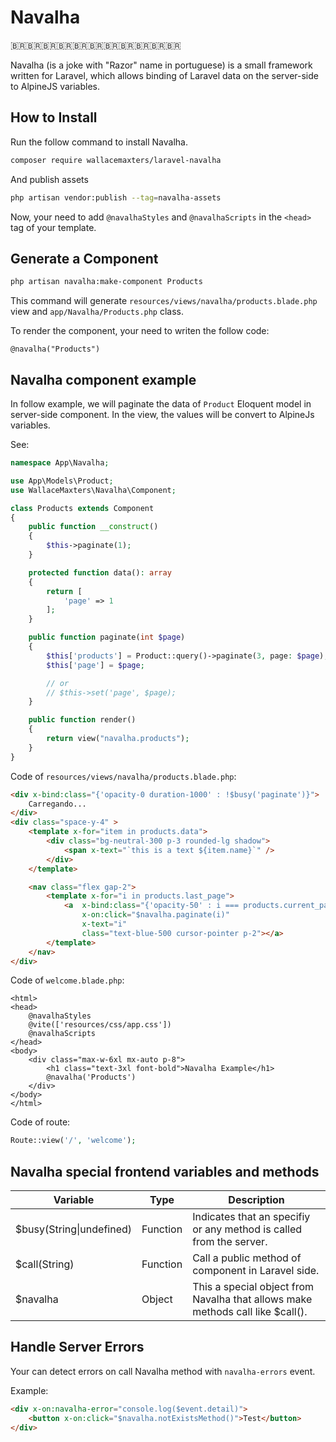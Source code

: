 # Navalha 
🇧🇷🇧🇷🇧🇷🇧🇷🇧🇷🇧🇷🇧🇷🇧🇷🇧🇷🇧🇷🇧🇷

Navalha (is a joke with "Razor" name in portuguese) is a small framework written for Laravel, which allows binding of Laravel data on the server-side to AlpineJS variables.

## How to Install

Run the follow command to install Navalha.
```bash
composer require wallacemaxters/laravel-navalha
```
And publish assets
```bash
php artisan vendor:publish --tag=navalha-assets
```

Now, your need to add `@navalhaStyles` and `@navalhaScripts` in the `<head>` tag of your template.

## Generate a Component

```bash
php artisan navalha:make-component Products
```

This command will generate `resources/views/navalha/products.blade.php` view and `app/Navalha/Products.php` class.

To render the component, your need to writen the follow code:

```blade
@navalha("Products")
```

## Navalha component example

In follow example, we will paginate the data of `Product` Eloquent model in server-side component. In the view, the values will be convert to AlpineJs variables.

See:

```php
namespace App\Navalha;

use App\Models\Product;
use WallaceMaxters\Navalha\Component;

class Products extends Component
{
    public function __construct()
    {
        $this->paginate(1);
    }

    protected function data(): array
    {
        return [
            'page' => 1
        ];
    }

    public function paginate(int $page)
    {
        $this['products'] = Product::query()->paginate(3, page: $page);
        $this['page'] = $page;

        // or
        // $this->set('page', $page);
    }

    public function render()
    {
        return view("navalha.products");
    }
}
```

Code of `resources/views/navalha/products.blade.php`:

```html
<div x-bind:class="{'opacity-0 duration-1000' : !$busy('paginate')}">
    Carregando...
</div>
<div class="space-y-4" >
    <template x-for="item in products.data">
        <div class="bg-neutral-300 p-3 rounded-lg shadow">
            <span x-text="`this is a text ${item.name}`" />
        </div>
    </template>

    <nav class="flex gap-2">
        <template x-for="i in products.last_page">
            <a  x-bind:class="{'opacity-50' : i === products.current_page}"
                x-on:click="$navalha.paginate(i)"
                x-text="i"
                class="text-blue-500 cursor-pointer p-2"></a>
        </template>
    </nav>
</div>

```

Code of `welcome.blade.php`:

```blade
<html>
<head>
    @navalhaStyles
    @vite(['resources/css/app.css'])
    @navalhaScripts
</head>
<body>
    <div class="max-w-6xl mx-auto p-8">
        <h1 class="text-3xl font-bold">Navalha Example</h1>
        @navalha('Products')
    </div>
</body>
</html>
```

Code of route:

```php
Route::view('/', 'welcome');
```

## Navalha special frontend variables and methods

<table>
    <thead>
        <tr>
            <th>Variable</th>
            <th>Type</th>
            <th>Description</th>
        </tr>
    </thead>
    <tbody>
    <tr>
        <td>$busy(String|undefined)</td>
        <td>Function</td>
        <td>Indicates that an specifiy or any method is called from the server.</td>
    </tr>
    <tr>
        <td>$call(String)</td>
        <td>Function</td>
        <td>Call a public method of component in Laravel side.</td>
    </tr>
    <tr>
        <td>$navalha</td>
        <td>Object</td>
        <td>This a special object from Navalha that allows make methods call like $call().</td>
    </tr>
    </tbody>
</table>


## Handle Server Errors

Your can detect errors on call Navalha method with `navalha-errors` event.

Example:

```html
<div x-on:navalha-error="console.log($event.detail)">
    <button x-on:click="$navalha.notExistsMethod()">Test</button>
</div>
```
